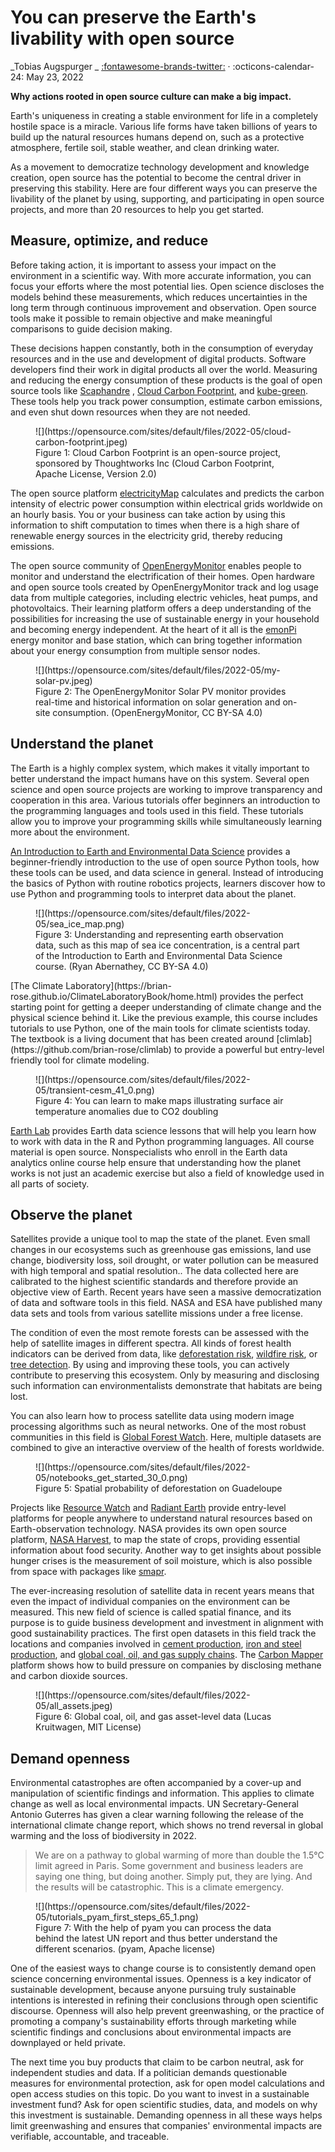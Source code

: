 # You can preserve the Earth's livability with open source


 _Tobias Augspurger _  [:fontawesome-brands-twitter:](https://twitter.com/protontypes) · :octicons-calendar-24: May 23, 2022

**Why actions rooted in open source culture can make a big impact.**

Earth's uniqueness in creating a stable environment for life in a completely hostile space is a miracle. Various life forms have taken billions of years to build up the natural resources humans depend on, such as a protective atmosphere, fertile soil, stable weather, and clean drinking water.

As a movement to democratize technology development and knowledge creation, open source has the potential to become the central driver in preserving this stability. Here are four different ways you can preserve the livability of the planet by using, supporting, and participating in open source projects, and more than 20 resources to help you get started.

## Measure, optimize, and reduce
Before taking action, it is important to assess your impact on the environment in a scientific way. With more accurate information, you can focus your efforts where the most potential lies. Open science discloses the models behind these measurements, which reduces uncertainties in the long term through continuous improvement and observation. Open source tools make it possible to remain objective and make meaningful comparisons to guide decision making.

These decisions happen constantly, both in the consumption of everyday resources and in the use and development of digital products. Software developers find their work in digital products all over the world. Measuring and reducing the energy consumption of these products is the goal of open source tools like [Scaphandre](https://github.com/hubblo-org/scaphandre) , [Cloud Carbon Footprint](https://github.com/cloud-carbon-footprint/cloud-carbon-footprint), and [kube-green](https://github.com/kube-green/kube-green). These tools help you track power consumption, estimate carbon emissions, and even shut down resources when they are not needed.

<figure markdown>
  ![](https://opensource.com/sites/default/files/2022-05/cloud-carbon-footprint.jpeg)
  <figcaption> Figure 1: Cloud Carbon Footprint is an open-source project, sponsored by Thoughtworks Inc
(Cloud Carbon Footprint, Apache License, Version 2.0) </figcaption>
</figure>

The open source platform [electricityMap](https://app.electricitymap.org/map) calculates and predicts the carbon intensity of electric power consumption within electrical grids worldwide on an hourly basis. You or your business can take action by using this information to shift computation to times when there is a high share of renewable energy sources in the electricity grid, thereby reducing emissions.

The open source community of [OpenEnergyMonitor](https://openenergymonitor.org/) enables people to monitor and understand the electrification of their homes. Open hardware and open source tools created by OpenEnergyMonitor track and log usage data from multiple categories, including electric vehicles, heat pumps, and photovoltaics. Their learning platform offers a deep understanding of the possibilities for increasing the use of sustainable energy in your household and becoming energy independent. At the heart of it all is the [emonPi](https://github.com/openenergymonitor/emonpi) energy monitor and base station, which can bring together information about your energy consumption from multiple sensor nodes.


<figure markdown>
  ![](https://opensource.com/sites/default/files/2022-05/my-solar-pv.jpeg)
  <figcaption> Figure 2: The OpenEnergyMonitor Solar PV monitor provides real-time and historical information on solar generation and on-site consumption.
(OpenEnergyMonitor, CC BY-SA 4.0) </figcaption>
</figure>



## Understand the planet

The Earth is a highly complex system, which makes it vitally important to better understand the impact humans have on this system. Several open science and open source projects are working to improve transparency and cooperation in this area. Various tutorials offer beginners an introduction to the programming languages and tools used in this field. These tutorials allow you to improve your programming skills while simultaneously learning more about the environment.

[An Introduction to Earth and Environmental Data Science](https://earth-env-data-science.github.io/) provides a beginner-friendly introduction to the use of open source Python tools, how these tools can be used, and data science in general. Instead of introducing the basics of Python with routine robotics projects, learners discover how to use Python and programming tools to interpret data about the planet.

<figure markdown>
  ![](https://opensource.com/sites/default/files/2022-05/sea_ice_map.png)
  <figcaption> Figure 3: Understanding and representing earth observation data, such as this map of sea ice concentration, is a central part of the Introduction to Earth and Environmental Data Science course.
(Ryan Abernathey, CC BY-SA 4.0) </figcaption>
</figure>
[The Climate Laboratory](https://brian-rose.github.io/ClimateLaboratoryBook/home.html) provides the perfect starting point for getting a deeper understanding of climate change and the physical science behind it. Like the previous example, this course includes tutorials to use Python, one of the main tools for climate scientists today. The textbook is a living document that has been created around [climlab](https://github.com/brian-rose/climlab) to provide a powerful but entry-level friendly tool for climate modeling.


<figure markdown>
  ![](https://opensource.com/sites/default/files/2022-05/transient-cesm_41_0.png)
  <figcaption> Figure 4: You can learn to make maps illustrating surface air temperature anomalies due to CO2 doubling </figcaption>
</figure>


[Earth Lab](https://www.earthdatascience.org/) provides Earth data science lessons that will help you learn how to work with data in the R and Python programming languages. All course material is open source. Nonspecialists who enroll in the Earth data analytics online course help ensure that understanding how the planet works is not just an academic exercise but also a field of knowledge used in all parts of society.

## Observe the planet

Satellites provide a unique tool to map the state of the planet. Even small changes in our ecosystems such as greenhouse gas emissions, land use change, biodiversity loss, soil drought, or water pollution can be measured with high temporal and spatial resolution.. The data collected here are calibrated to the highest scientific standards and therefore provide an objective view of Earth. Recent years have seen a massive democratization of data and software tools in this field. NASA and ESA have published many data sets and tools from various satellite missions under a free license.

The condition of even the most remote forests can be assessed with the help of satellite images in different spectra. All kinds of forest health indicators can be derived from data, like [deforestation risk](https://github.com/ghislainv/forestatrisk), [wildfire risk](https://github.com/pyronear/pyro-vision), or [tree detection](https://github.com/weecology/DeepForest). By using and improving these tools, you can actively contribute to preserving this ecosystem. Only by measuring and disclosing such information can environmentalists demonstrate that habitats are being lost.

You can also learn how to process satellite data using modern image processing algorithms such as neural networks. One of the most robust communities in this field is [Global Forest Watch](https://www.globalforestwatch.org/map/). Here, multiple datasets are combined to give an interactive overview of the health of forests worldwide.


<figure markdown>
  ![](https://opensource.com/sites/default/files/2022-05/notebooks_get_started_30_0.png)
  <figcaption> Figure 5: Spatial probability of deforestation on Guadeloupe </figcaption>
</figure>


Projects like [Resource Watch](https://resourcewatch.org/) and [Radiant Earth](https://www.radiant.earth/) provide entry-level platforms for people anywhere to understand natural resources based on Earth-observation technology. NASA provides its own open source platform, [NASA Harvest](https://nasaharvest.org/), to map the state of crops, providing essential information about food security. Another way to get insights about possible hunger crises is the measurement of soil moisture, which is also possible from space with packages like [smapr](https://github.com/ropensci/smapr).

The ever-increasing resolution of satellite data in recent years means that even the impact of individual companies on the environment can be measured. This new field of science is called spatial finance, and its purpose is to guide business development and investment in alignment with good sustainability practices. The first open datasets in this field track the locations and  companies involved in [cement production](https://www.cgfi.ac.uk/spatial-finance-initiative/geoasset-project/geoasset-databases/), [iron and steel production](https://www.cgfi.ac.uk/spatial-finance-initiative/geoasset-project/geoasset-databases/), and [global coal, oil, and gas supply chains](https://github.com/Lkruitwagen/global-fossil-fuel-supply-chain). The [Carbon Mapper](https://carbonmapperdata.org/map) platform shows how to build pressure on companies by disclosing methane and carbon dioxide sources.


<figure markdown>
  ![](https://opensource.com/sites/default/files/2022-05/all_assets.jpeg)
  <figcaption> Figure 6: Global coal, oil, and gas asset-level data
(Lucas Kruitwagen, MIT License) </figcaption>
</figure>


## Demand openness

Environmental catastrophes are often accompanied by a cover-up and manipulation of scientific findings and information. This applies to climate change as well as local environmental impacts. UN Secretary-General Antonio Guterres has given a clear warning following the release of the international climate change report, which shows no trend reversal in global warming and the loss of biodiversity in 2022.

> We are on a pathway to global warming of more than double the 1.5°C limit agreed in Paris. Some government and business leaders are saying one thing, but doing another. Simply put, they are lying. And the results will be catastrophic. This is a climate emergency.

<figure markdown>
  ![](https://opensource.com/sites/default/files/2022-05/tutorials_pyam_first_steps_65_1.png)
  <figcaption> Figure 7: With the help of pyam you can process the data behind the latest UN report and thus better understand the different scenarios.
(pyam, Apache license) </figcaption>
</figure>


One of the easiest ways to change course is to consistently demand open science concerning environmental issues. Openness is a key indicator of sustainable development, because anyone pursuing truly sustainable intentions is interested in refining their conclusions through open scientific discourse. Openness will also help prevent greenwashing, or the practice of promoting a company's sustainability efforts through marketing while scientific findings and conclusions about environmental impacts are downplayed or held private.

The next time you buy products that claim to be carbon neutral, ask for independent studies and data. If a politician demands questionable measures for environmental protection, ask for open model calculations and open access studies on this topic. Do you want to invest in a sustainable investment fund? Ask for open scientific studies, data, and models on why this investment is sustainable. Demanding openness in all these ways helps limit greenwashing and ensures that companies' environmental impacts are verifiable, accountable, and traceable.
